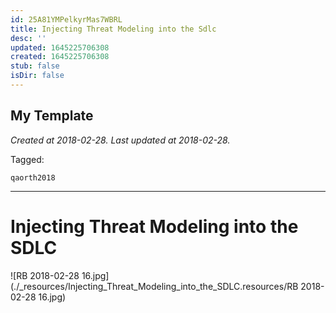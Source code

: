 ```yaml
---
id: 25A81YMPelkyrMas7WBRL
title: Injecting Threat Modeling into the Sdlc
desc: ''
updated: 1645225706308
created: 1645225706308
stub: false
isDir: false
---
```

My Template
---

_Created at 2018-02-28._
_Last updated at 2018-02-28._



Tagged: 
```
qaorth2018
```


---

# Injecting Threat Modeling into the SDLC


![RB 2018-02-28 16.jpg](./_resources/Injecting_Threat_Modeling_into_the_SDLC.resources/RB 2018-02-28 16.jpg)

